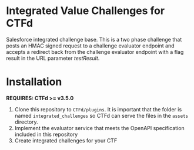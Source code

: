 # Integrated Value Challenges for CTFd

Salesforce integrated challenge base. This is a two phase challenge that posts an HMAC signed request to a challenge evaluator endpoint and accepts a redirect back from the challenge evaluator endpoint with a flag result in the URL parameter *testResult*.  


# Installation

**REQUIRES: CTFd >= v3.5.0**

1. Clone this repository to `CTFd/plugins`. It is important that the folder is
named `integrated_challenges` so CTFd can serve the files in the `assets`
directory.
2. Implement the evaluator service that meets the OpenAPI specification included in this repository
3. Create integrated challenges for your CTF
 
